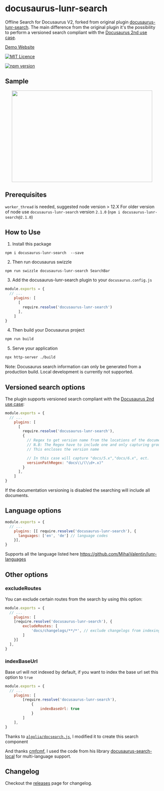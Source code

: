 # docusaurus-lunr-search

Offline Search for Docusaurus V2, forked from original plugin [docusaurus-lunr-search](https://lelouch77.github.io).
The main difference from the original plugin it's the possibility to perform a versioned search compliant with the [Docusaurus 2nd use case](https://v2.docusaurus.io/docs/versioning/#recommended-practices).

[Demo Website](https://lelouch77.github.io/docusaurus-lunr-search-multilang/)

 [![MIT Licence](https://img.shields.io/github/license/lelouch77/docusaurus-lunr-search)](#)

[![npm version](https://badge.fury.io/js/docusaurus-lunr-search.svg)](https://www.npmjs.com/package/docusaurus-lunr-search)

## Sample

<p align="center">
  <img width="460" height="300" src="https://raw.githubusercontent.com/lelouch77/docusaurus-lunr-search/master/assets/search-offline.png">
</p>

## Prerequisites

`worker_thread` is needed, suggested node version > 12.X
For older version of node use `docusaurus-lunr-search` version `2.1.0`
(`npm i docusaurus-lunr-search@2.1.0`)

## How to Use

1. Install this package

```
npm i docusaurus-lunr-search  --save
```

2. Then run docusaurus swizzle

```
npm run swizzle docusaurus-lunr-search SearchBar
```

3. Add the docusaurus-lunr-search plugin to your `docusaurus.config.js`

```js
module.exports = {
  // ...
    plugins: [
      [
        require.resolve('docusaurus-lunr-search')
      ],
    ]
}
```

4. Then build your Docusaurus project

```sh
npm run build
```

5. Serve your application

```sh
npx http-server ./build
```

Note: Docusaurus search information can only be generated from a production build. Local development is currently not supported.

## Versioned search options

The plugin supports versioned search compliant with the [Docusaurus 2nd use case](https://v2.docusaurus.io/docs/versioning/#recommended-practices):

```js
module.exports = {
  // ...
    plugins: [
      [
        require.resolve('docusaurus-lunr-search'),
        {
          // Regex to get version name from the locations of the documents
          // N.B: The Regex have to include one and only capturing group.
          // This encloses the version name

          // In this case will capture "docs/5.x","docs/6.x", ect.
          versionPathRegex: "docs\\/(\\d+.x)"
        }
      ],
    ]
}
```

If the documentation versioning is disabled the searching will include all documents.

## Language options

```js
module.exports = {
  // ...
    plugins: [[ require.resolve('docusaurus-lunr-search'), {
      languages: ['en', 'de'] // language codes
    }],
}
```

Supports all the language listed here <https://github.com/MihaiValentin/lunr-languages>

## Other options

### excludeRoutes

You can exclude certain routes from the search by using this option:

```js
module.exports = {
  // ...
    plugins: [
    [require.resolve('docusaurus-lunr-search'), {
        excludeRoutes: [
            'docs/changelogs/**/*', // exclude changelogs from indexing
        ]
    }]
  ],
}
```

### indexBaseUrl

Base url will not indexed by default, if you want to index the base url set this option to `true`

```js
module.exports = {
  // ...
    plugins: [
        [require.resolve('docusaurus-lunr-search'),
            {
                indexBaseUrl: true
            }
        ]
    ],
}
```

Thanks to [`algolia/docsearch.js`](https://github.com/algolia/docsearch), I modified it to create this search component

And thanks [cmfcmf](https://github.com/cmfcmf), I used the code from his library [docusaurus-search-local](https://github.com/cmfcmf/docusaurus-search-local) for multi-language support.

## Changelog

Checkout the [releases](https://github.com/lelouch77/docusaurus-lunr-search/releases) page for changelog.
